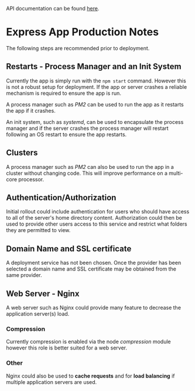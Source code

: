 API documentation can be found [here](./docs/api.md).

# Express App Production Notes

The following steps are recommended prior to deployment.

## Restarts - Process Manager and an Init System
Currently the app is simply run with the `npm start` command. However this is not a robust setup for deployment. If the app or server crashes a reliable mechanism is required to ensure the app is run. 

A process manager such as *PM2* can be used to run the app as it restarts the app if it crashes.

An init system, such as *systemd*, can be used to encapsulate the process manager and if the server crashes the process manager will restart following an OS restart to ensure the app restarts. 

## Clusters

A process manager such as *PM2* can also be used to run the app in a cluster without changing code. This will improve performance on a multi-core processor. 

## Authentication/Authorization

Initial rollout could include authentication for users who should have access to all of the server's home directory content. Authorization could then be used to provide other users access to this service and restrict what folders they are permitted to view.  

## Domain Name and SSL certificate

A deployment service has not been chosen. Once the provider has been selected a domain name and SSL certificate may be obtained from the same provider.

## Web Server - Nginx

A web server such as Nginx could provide many feature to decrease the application server(s) load.

### Compression
Currently compression is enabled via the node *compression* module however this role is better suited for a web server. 

### Other

Nginx could also be used to **cache requests** and for **load balancing** if multiple application servers are used. 





